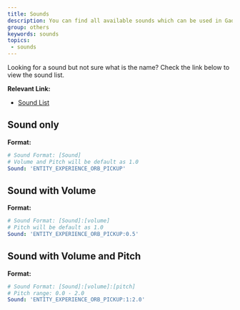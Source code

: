 ```yaml
---
title: Sounds
description: You can find all available sounds which can be used in GadgetsMenu plugin.
group: others
keywords: sounds
topics:
 - sounds
---
```


Looking for a sound but not sure what is the name? Check the link below to view the sound list. 


**Relevant Link:**
- [Sound List](https://hub.spigotmc.org/javadocs/spigot/org/bukkit/Sound.html)

## Sound only
**Format:**
```yaml
# Sound Format: [Sound]
# Volume and Pitch will be default as 1.0
Sound: 'ENTITY_EXPERIENCE_ORB_PICKUP'
```

## Sound with Volume
**Format:**
```yaml
# Sound Format: [Sound]:[volume]
# Pitch will be default as 1.0
Sound: 'ENTITY_EXPERIENCE_ORB_PICKUP:0.5'
```

## Sound with Volume and Pitch
**Format:**
```yaml
# Sound Format: [Sound]:[volume]:[pitch]
# Pitch range: 0.0 - 2.0
Sound: 'ENTITY_EXPERIENCE_ORB_PICKUP:1:2.0'
```